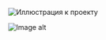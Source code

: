 ![Иллюстрация к проекту](https://github.com/jon/coolproject/raw/master/image/image.png)

![Image alt](https://github.com/ptaniya2/js_time/raw/main/js_time.png)
